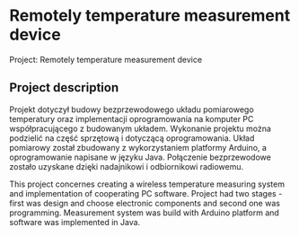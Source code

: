 # Remotely temperature measurement device 

Project: Remotely temperature measurement device 

## Project description

Projekt dotyczył budowy bezprzewodowego układu pomiarowego temperatury oraz implementacji oprogramowania na komputer PC współpracującego z budowanym układem. Wykonanie projektu można podzielić na część sprzętową i dotyczącą oprogramowania. Układ pomiarowy został zbudowany z wykorzystaniem platformy Arduino, a oprogramowanie napisane w języku Java. Połączenie bezprzewodowe zostało uzyskane dzięki nadajnikowi i odbiornikowi radiowemu. 

This project concernes creating a wireless temperature measuring system and implementation of cooperating PC software. Project had two stages - first was design and choose electronic components and second one was programming. Measurement system was build with Arduino platform and software was implemented in Java.  


